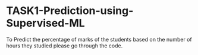 # TASK1-Prediction-using-Supervised-ML
To Predict the percentage of marks of the students based on the number of hours they studied please go through the code.
